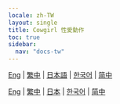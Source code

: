 ```yaml
---
locale: zh-TW
layout: single
title: Cowgirl 性愛動作
toc: true
sidebar:
  nav: "docs-tw"
---
```

[Eng](/dancexr/features/scg_motion) | [繁中](/tw/dancexr/features/scg_motion) | [日本語](/jp/dancexr/features/scg_motion) | [한국어](/kr/dancexr/features/scg_motion) | [简中](/zh/dancexr/features/scg_motion)

[Eng](/dancexr/features/scg_motion) | [繁中](/tw/dancexr/features/scg_motion) | [日本](/jp/dancexr/features/scg_motion) | [한국어](/kr/dancexr/features/scg_motion) | [简中](/zh/dancexr/features/scg_motion)